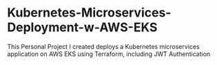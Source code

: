 # Kubernetes-Microservices-Deployment-w-AWS-EKS
This Personal Project I created deploys a Kubernetes microservices application on AWS EKS using Terraform, including JWT Authentication
